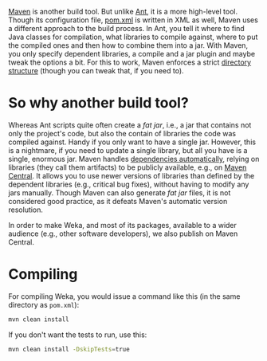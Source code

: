 [Maven](https://maven.apache.org/) is another build tool. But unlike [Ant](ant.md), it is a more high-level tool. Though its configuration file, [pom.xml](https://maven.apache.org/pom.html) is written in XML as well, Maven uses a different approach to the build process. In Ant, you tell it where to find Java classes for compilation, what libraries to compile against, where to put the compiled ones and then how to combine them into a jar. With Maven, you only specify dependent libraries, a compile and a jar plugin and maybe tweak the options a bit. For this to work, Maven enforces a strict [directory structure](https://maven.apache.org/guides/introduction/introduction-to-the-standard-directory-layout.html) (though you can tweak that, if you need to).

# So why another build tool?

Whereas Ant scripts quite often create a *fat jar*, i.e., a jar that contains not only the project's code, but also the contain of libraries the code was compiled against. Handy if you only want to have a single jar. However, this is a nightmare, if you need to update a single library, but all you have is a single, enormous jar. Maven handles [dependencies automatically](https://maven.apache.org/guides/introduction/introduction-to-dependency-mechanism.html), relying on libraries (they call them artifacts) to be publicly available, e.g., on [Maven Central](http://search.maven.org/). It allows you to use newer versions of libraries than defined by the dependent libraries (e.g., critical bug fixes), without having to modify any jars manually. Though Maven can also generate *fat jar* files, it is not considered good practice, as it defeats Maven's automatic version resolution.

In order to make Weka, and most of its packages, available to a wider audience (e.g., other software developers), we also publish on Maven Central.

# Compiling
For compiling Weka, you would issue a command like this (in the same directory as `pom.xml`):

```bash
mvn clean install
```

If you don't want the tests to run, use this:
```bash
mvn clean install -DskipTests=true
```

